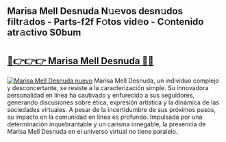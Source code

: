 ## Marisa Mell Desnuda N𝚞𝚎vos desn𝚞dos filtr𝚊dos - Parts-f2f F𝚘tos vid𝚎o - C𝚘ntenido atr𝚊ctivo S0bum

# <h2><a href="http://mb6pztg.tromn.icu/?c=Marisa+Mell+Desnuda">🔗👉👉👉 Marisa Mell Desnuda 🔗🔗</a></h2>

[![Marisa Mell Desnuda nuevo](https://i.imgur.com/pEAQMta.gif)](http://mb6pztg.tromn.icu/?c=Marisa+Mell+Desnuda)
Marisa Mell Desnuda, un individuo complejo y desconcertante, se resiste a la caracterización simple. Su innovadora personalidad en línea ha cautivado y enfurecido a sus seguidores, generando discusiones sobre ética, expresión artística y la dinámica de las sociedades virtuales. A pesar de la incertidumbre de sus próximos pasos, su impacto en la comunidad en línea es profundo. Impulsada por una determinación inquebrantable y un carisma innegable, la presencia de Marisa Mell Desnuda en el universo virtual no tiene paralelo.
